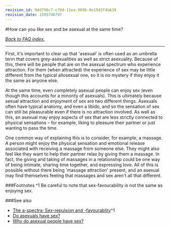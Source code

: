 ```yaml
---
revision_id: 9dd796c7-cf0d-11ea-989b-0e1943f4b639
revision_date: 1595746797
---
```


#How can you like sex and be asexual at the same time?

[*Back to FAQ index.*](https://www.reddit.com/r/asexuality/wiki/faq)

---

First, it's important to clear up that 'asexual' is often used as an umbrella term that covers grey-asexualities as well as strict asexuality. Because of this, there will be people that are on the asexual spectrum who experience attraction. For them (when attracted) the experience of sex may be little different from the typical allosexual one, so it is no mystery if they enjoy it the same as anyone else.

At the same time, even completely asexual people can enjoy sex (even though this accounts for a minority of asexuals). This is ultimately because sexual attraction and enjoyment of sex are two different things. Asexuals often have typical anatomy, and even a libido, and so the sensation of sex can still be pleasurable even if there is no attraction involved. As well as this, an asexual may enjoy aspects of sex that are less strictly connected to physical sensations – for example, liking to pleasure their partner or just wanting to pass the time.

One common way of explaining this is to consider, for example, a massage. A person might enjoy the physical sensation and emotional release associated with receiving a massage from someone else. They might also feel like they want to help their partner relax by giving them a massage. In fact, the giving and taking of massages in a relationship could be one way of being intimate, sharing time together, and expressing love. All of this is possible without there being 'massage attraction' present, and an asexual may find themselves feeling that massages and sex aren't all that different.

###Footnotes
^1 Be careful to note that sex-favourability is not the same as enjoying sex.

###See also
* [The a-spectra: Sex-repulsion and -favourablity](https://www.reddit.com/r/asexuality/wiki/the_spectra#wiki_sex-repulsion_and_-favourability)^1
* [Do asexuals have sex?](https://www.reddit.com/r/asexuality/wiki/faq/do_asexuals_have_sex)
* [Why do asexual people have sex?](https://www.reddit.com/r/asexuality/wiki/faq/why_do_asexuals_have_sex)